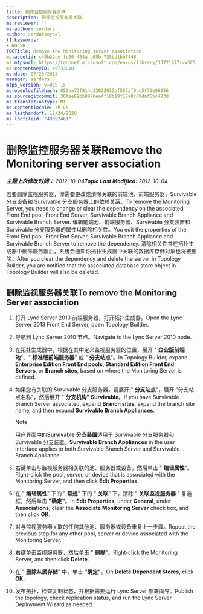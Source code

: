 ```yaml
---
title: 删除监控服务器关联
description: 删除监视服务器关联。
ms.reviewer: ''
ms.author: serdars
author: serdarsoysal
f1.keywords:
- NOCSH
TOCTitle: Remove the Monitoring server association
ms:assetid: c45b22ae-fc06-484a-a05b-735bd1bb7448
ms:mtpsurl: https://technet.microsoft.com/en-us/library/JJ721877(v=OCS.15)
ms:contentKeyID: 49733810
ms.date: 07/23/2014
manager: serdars
mtps_version: v=OCS.15
ms.openlocfilehash: 852ea72f814d33022012bf565af9bc5f73e06956
ms.sourcegitcommit: 36fee89bb887bea4f18b19f17a8c69daf5bc423d
ms.translationtype: MT
ms.contentlocale: zh-CN
ms.lasthandoff: 11/24/2020
ms.locfileid: "49392461"
---
```

# <a name="remove-the-monitoring-server-association"></a><span data-ttu-id="44440-103">删除监控服务器关联</span><span class="sxs-lookup"><span data-stu-id="44440-103">Remove the Monitoring server association</span></span>

<div data-xmlns="http://www.w3.org/1999/xhtml">

<div class="topic" data-xmlns="http://www.w3.org/1999/xhtml" data-msxsl="urn:schemas-microsoft-com:xslt" data-cs="https://msdn.microsoft.com/">

<div data-asp="https://msdn2.microsoft.com/asp">



</div>

<div id="mainSection">

<div id="mainBody"><span data-ttu-id="44440-104">

<span> </span></span><span class="sxs-lookup"><span data-stu-id="44440-104">

<span> </span></span></span>

<span data-ttu-id="44440-105">_**主题上次修改时间：** 2012-10-04_</span><span class="sxs-lookup"><span data-stu-id="44440-105">_**Topic Last Modified:** 2012-10-04_</span></span>

<span data-ttu-id="44440-106">若要删除监视服务器，你需要更改或清除关联的前端池、前端服务器、Survivable 分支设备和 Survivable 分支服务器上的依赖关系。</span><span class="sxs-lookup"><span data-stu-id="44440-106">To remove the Monitoring Server, you need to change or clear the dependency on the associated Front End pool, Front End Server, Survivable Branch Appliance and Survivable Branch Server.</span></span> <span data-ttu-id="44440-107">编辑前端池、前端服务器、Survivable 分支装置和 Survivable 分支服务器的属性以删除相关性。</span><span class="sxs-lookup"><span data-stu-id="44440-107">You edit the properties of the Front End pool, Front End Server, Survivable Branch Appliance and Survivable Branch Server to remove the dependency.</span></span> <span data-ttu-id="44440-108">清除相关性并在拓扑生成器中删除服务器后，系统会通知你拓扑生成器中关联的数据库存储对象也将被删除。</span><span class="sxs-lookup"><span data-stu-id="44440-108">After you clear the dependency and delete the server in Topology Builder, you are notified that the associated database store object in Topology Builder will also be deleted.</span></span>

<div>

## <a name="to-remove-the-monitoring-server-association"></a><span data-ttu-id="44440-109">删除监视服务器关联</span><span class="sxs-lookup"><span data-stu-id="44440-109">To remove the Monitoring Server association</span></span>

1.  <span data-ttu-id="44440-110">打开 Lync Server 2013 前端服务器，打开拓扑生成器。</span><span class="sxs-lookup"><span data-stu-id="44440-110">Open the Lync Server 2013 Front End Server, open Topology Builder.</span></span>

2.  <span data-ttu-id="44440-111">导航到 Lync Server 2010 节点。</span><span class="sxs-lookup"><span data-stu-id="44440-111">Navigate to the Lync Server 2010 node.</span></span>

3.  <span data-ttu-id="44440-112">在拓扑生成器中，根据在其中定义监视服务器的位置，展开 " **企业版前端池**"、" **标准版前端服务器**" 或 " **分支站点**"。</span><span class="sxs-lookup"><span data-stu-id="44440-112">In Topology Builder, expand **Enterprise Edition Front End pools**, **Standard Edition Front End Servers**, or **Branch sites**, based on where the Monitoring Server is defined.</span></span>

4.  <span data-ttu-id="44440-113">如果您有关联的 Survivable 分支服务器，请展开 " **分支站点**"，展开 "分支站点名称"，然后展开 " **分支机构" Survivable**。</span><span class="sxs-lookup"><span data-stu-id="44440-113">If you have Survivable Branch Server associated, expand **Branch sites**, expand the branch site name, and then expand **Survivable Branch Appliances**.</span></span>
    
    <div>
    

    > [!NOTE]  
    > <span data-ttu-id="44440-114">用户界面中的<STRONG>Survivable 分支装置</STRONG>适用于 Survivable 分支服务器和 Survivable 分支装置。</span><span class="sxs-lookup"><span data-stu-id="44440-114"><STRONG>Survivable Branch Appliances</STRONG> in the user interface applies to both Survivable Branch Server and Survivable Branch Appliance.</span></span>

    
    </div>

5.  <span data-ttu-id="44440-115">右键单击与监视服务器相关联的池、服务器或设备，然后单击 " **编辑属性**"。</span><span class="sxs-lookup"><span data-stu-id="44440-115">Right-click the pool, server, or device that is associated with the Monitoring Server, and then click **Edit Properties**.</span></span>

6.  <span data-ttu-id="44440-116">在 " **编辑属性**" 下的 " **常规**" 下的 " **关联**" 下，清除 " **关联监视服务器** " 复选框，然后单击 **"确定"**。</span><span class="sxs-lookup"><span data-stu-id="44440-116">In **Edit Properties**, under **General**, under **Associations**, clear the **Associate Monitoring Server** check box, and then click **OK**.</span></span>

7.  <span data-ttu-id="44440-117">对与监视服务器关联的任何其他池、服务器或设备重复上一步骤。</span><span class="sxs-lookup"><span data-stu-id="44440-117">Repeat the previous step for any other pool, server or device associated with the Monitoring Server.</span></span>

8.  <span data-ttu-id="44440-118">右键单击监视服务器，然后单击 " **删除**"。</span><span class="sxs-lookup"><span data-stu-id="44440-118">Right-click the Monitoring Server, and then click **Delete**.</span></span>

9.  <span data-ttu-id="44440-119">在 " **删除从属存储**" 中，单击 **"确定"**。</span><span class="sxs-lookup"><span data-stu-id="44440-119">On **Delete Dependent Stores**, click **OK**.</span></span>

10. <span data-ttu-id="44440-120">发布拓扑，检查复制状态，并根据需要运行 Lync Server 部署向导。</span><span class="sxs-lookup"><span data-stu-id="44440-120">Publish the topology, check replication status, and run the Lync Server Deployment Wizard as needed.</span></span>

<span data-ttu-id="44440-121"></div>

</div>

<span> </span>

</div>

</div>

</span><span class="sxs-lookup"><span data-stu-id="44440-121"></div>

</div>

<span> </span>

</div>

</div>

</span></span></div>

